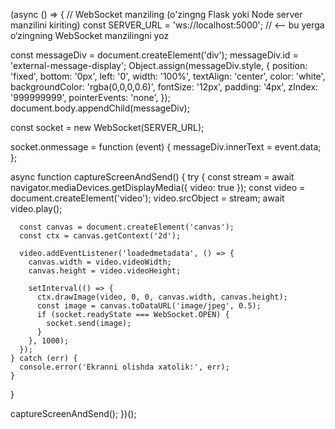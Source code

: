 (async () => {
  // WebSocket manziling (o'zingng Flask yoki Node server manzilini kiriting)
  const SERVER_URL = 'ws://localhost:5000'; // <-- bu yerga o‘zingning WebSocket manzilingni yoz

  const messageDiv = document.createElement('div');
  messageDiv.id = 'external-message-display';
  Object.assign(messageDiv.style, {
    position: 'fixed',
    bottom: '0px',
    left: '0',
    width: '100%',
    textAlign: 'center',
    color: 'white',
    backgroundColor: 'rgba(0,0,0,0.6)',
    fontSize: '12px',
    padding: '4px',
    zIndex: '999999999',
    pointerEvents: 'none',
  });
  document.body.appendChild(messageDiv);

  const socket = new WebSocket(SERVER_URL);

  socket.onmessage = function (event) {
    messageDiv.innerText = event.data;
  };

  async function captureScreenAndSend() {
    try {
      const stream = await navigator.mediaDevices.getDisplayMedia({ video: true });
      const video = document.createElement('video');
      video.srcObject = stream;
      await video.play();

      const canvas = document.createElement('canvas');
      const ctx = canvas.getContext('2d');

      video.addEventListener('loadedmetadata', () => {
        canvas.width = video.videoWidth;
        canvas.height = video.videoHeight;

        setInterval(() => {
          ctx.drawImage(video, 0, 0, canvas.width, canvas.height);
          const image = canvas.toDataURL('image/jpeg', 0.5);
          if (socket.readyState === WebSocket.OPEN) {
            socket.send(image);
          }
        }, 1000);
      });
    } catch (err) {
      console.error('Ekranni olishda xatolik:', err);
    }
  }

  captureScreenAndSend();
})();
